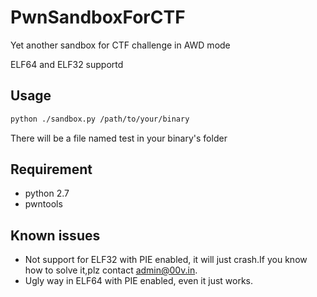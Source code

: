 # PwnSandboxForCTF
Yet another sandbox for CTF challenge in AWD mode

ELF64 and ELF32 supportd

## Usage

```bash
python ./sandbox.py /path/to/your/binary
```
There will be a file named test in your binary's folder

## Requirement

* python 2.7
* pwntools

## Known issues

* Not support for ELF32 with PIE enabled, it will just crash.If you know how to solve it,plz contact admin@00v.in.
* Ugly way in ELF64 with PIE enabled, even it just works.
